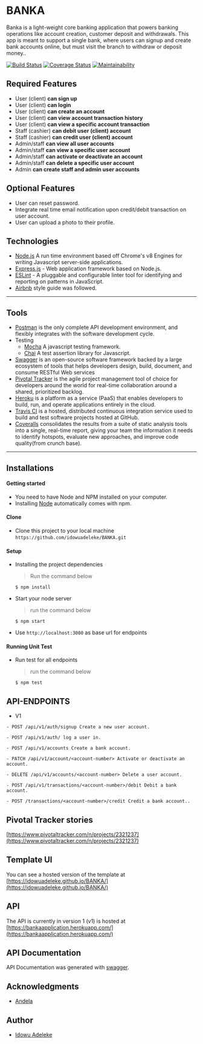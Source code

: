# BANKA
Banka is a light-weight core banking application that powers banking operations like account creation, customer deposit and withdrawals. This app is meant to support a single bank, where users can signup and create bank accounts online, but must visit the branch to withdraw or deposit money..


[![Build Status](https://travis-ci.com/idowuadeleke/BANKA.svg?branch=develop)](https://travis-ci.com/idowuadeleke/BANKA)
[![Coverage Status](https://coveralls.io/repos/github/idowuadeleke/BANKA/badge.svg?branch=develop)](https://coveralls.io/github/idowuadeleke/BANKA?branch=develop)
[![Maintainability](https://api.codeclimate.com/v1/badges/6063d53fa1f8c4cdad9a/maintainability)](https://codeclimate.com/github/idowuadeleke/BANKA/maintainability)

## Required Features
- User (client) **can sign up**
- User (client) **can login**
- User (client) **can create an account**
- User (client) **can view account transaction history**
- User (client) **can view a specific account transaction**
- Staff (cashier) **can debit user (client) account**
- Staff (cashier) **can credit user (client) account**
- Admin/staff **can view all user accounts**
- Admin/staff **can view a specific user account**
- Admin/staff **can activate or deactivate an account**
- Admin/staff **can delete a specific user account**
- Admin **can create staff and admin user accounts**

## Optional Features
- User can reset password.
- Integrate real time email notification upon credit/debit transaction on user account.
- User can upload a photo to their profile.

## Technologies

[node]: (https://nodejs.org)

- [Node.js](node) A run time environment based off Chrome's v8 Engines for writing Javascript server-side applications.
- [Express.js](https://expressjs.com) - Web application framework based on Node.js.
- [ESLint](https://eslint.org/) - A pluggable and configurable linter tool for identifying and reporting on patterns in JavaScript.
- [Airbnb](https://www.npmjs.com/package/eslint-config-airbnb) style guide was followed.

---

## Tools
- [Postman](https://www.getpostman.com/) is the only complete API development environment, and flexibly integrates with the software development cycle.
- Testing
  - [Mocha](https://mochajs.org/) A javascript testing framework.
  - [Chai](https://chaijs.com) A test assertion library for Javascript.
- [Swagger](https://swagger.io/) is an open-source software framework backed by a large ecosystem of tools that helps developers design, build, document, and consume RESTful Web services
- [Pivotal Tracker](https://www.pivotaltracker.com) is the agile project management tool of choice for developers around the world for real-time collaboration around a shared, prioritized backlog.
- [Heroku](https://www.heroku.com/) is a platform as a service (PaaS) that enables developers to build, run, and operate applications entirely in the cloud.
- [Travis CI](https://travis-ci.org/) is a hosted, distributed continuous integration service used to build and test software projects hosted at GitHub.
- [Coveralls](https://codeclimate.com/) consolidates the results from a suite of static analysis tools into a single, real-time report, giving your team the information it needs to identify hotspots, evaluate new approaches, and improve code quality(from crunch base).

---

## Installations

#### Getting started

- You need to have Node and NPM installed on your computer.
- Installing [Node](node) automatically comes with npm.

#### Clone

- Clone this project to your local machine `https://github.com/idowuadeleke/BANKA.git`

#### Setup

- Installing the project dependencies
  > Run the command below
  ```shell
  $ npm install
  ```
- Start your node server
  > run the command below
  ```shell
  $ npm start
  ```
- Use `http://localhost:3000` as base url for endpoints

#### Running Unit Test
- Run test for all endpoints
  > run the command below
  ```shell
  $ npm test
  ```

## API-ENDPOINTS

- V1

`- POST /api/v1/auth/signup Create a new user account.`

`- POST /api/v1/auth/ log a user in.`

`- POST /api/v1/accounts Create a bank account.`

`- PATCH /api/v1/account/<account-number> Activate or deactivate an account.`

`- DELETE /api/v1/accounts/<account-number> Delete a user account.`

`- POST /api/v1/transactions/<account-number>/debit Debit a bank account.`

`- POST /transactions/<account-number>/credit Credit a bank account..`

## Pivotal Tracker stories

[https://www.pivotaltracker.com/n/projects/2321237](https://www.pivotaltracker.com/n/projects/2321237)

## Template UI

You can see a hosted version of the template at [https://idowuadeleke.github.io/BANKA/](https://idowuadeleke.github.io/BANKA/)

## API

The API is currently in version 1 (v1)  is hosted at [https://bankaapplication.herokuapp.com/](https://bankaapplication.herokuapp.com/)



## API Documentation
API Documentation was generated with [swagger](link).

## Acknowledgments

- [Andela](https://andela.com/)

## Author

- [Idowu Adeleke](https://twitter.com/idowu_adelek)

